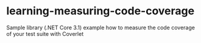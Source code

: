 # learning-measuring-code-coverage
Sample library (.NET Core 3.1) example how to measure the code coverage of your test suite with Coverlet
